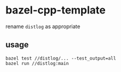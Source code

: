 bazel-cpp-template
==================

rename `distlog` as appropriate

## usage

    bazel test //distlog/... --test_output=all
    bazel run //distlog:main
